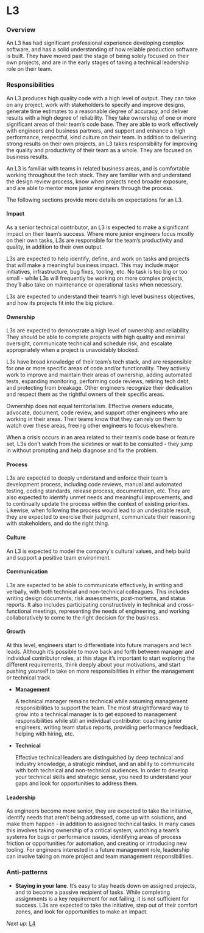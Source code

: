 # L3

### Overview

An L3 has had significant professional experience developing complex software, and has a solid understanding of how reliable production software is built. They have moved past the stage of being solely focused on their own projects, and are in the early stages of taking a technical leadership role on their team.

### Responsibilities

An L3 produces high quality code with a high level of output. They can take on any project, work with stakeholders to specify and improve designs, generate time estimates to a reasonable degree of accuracy, and deliver results with a high degree of reliability. They take ownership of one or more significant areas of their team’s code base. They are able to work effectively with engineers and business partners, and support and enhance a high performance, respectful, kind culture on their team. In addition to delivering strong results on their own projects, an L3 takes responsibility for improving the quality and productivity of their team as a whole. They are focused on business results.

An L3 is familiar with teams in related business areas, and is comfortable working throughout the tech stack. They are familiar with and understand the design review process, know when projects need broader exposure, and are able to mentor more junior engineers through the process.

The following sections provide more details on expectations for an L3.

#### Impact

As a senior technical contributor, an L3 is expected to make a significant impact on their team’s success. Where more junior engineers focus mostly on their own tasks, L3s are responsible for the team’s productivity and quality, in addition to their own output.

L3s are expected to help identify, define, and work on tasks and projects that will make a meaningful business impact. This may include major initiatives, infrastructure, bug fixes, tooling, etc. No task is too big or too small - while L3s will frequently be working on more complex projects, they’ll also take on maintenance or operational tasks when necessary.

L3s are expected to understand their team’s high level business objectives, and how its projects fit into the big picture.

#### Ownership

L3s are expected to demonstrate a high level of ownership and reliability. They should be able to complete projects with high quality and minimal oversight, communicate technical and schedule risk, and escalate appropriately when a project is unavoidably blocked.

L3s have broad knowledge of their team’s tech stack, and are responsible for one or more specific areas of code and/or functionality. They actively work to improve and maintain their areas of ownership, adding automated tests, expanding monitoring, performing code reviews, retiring tech debt, and protecting from breakage. Other engineers recognize their dedication and respect them as the rightful owners of their specific areas.

Ownership does not equal territorialism. Effective owners educate, advocate, document, code review, and support other engineers who are working in their areas. Their teams know that they can rely on them to watch over these areas, freeing other engineers to focus elsewhere.

When a crisis occurs in an area related to their team’s code base or feature set, L3s don’t watch from the sidelines or wait to be consulted - they jump in without prompting and help diagnose and fix the problem.

#### Process

L3s are expected to deeply understand and enforce their team’s development process, including code reviews, manual and automated testing, coding standards, release process, documentation, etc. They are also expected to identify unmet needs and meaningful improvements, and to continually update the process within the context of existing priorities. Likewise, when following the process would lead to an undesirable result, they are expected to exercise their judgment, communicate their reasoning with stakeholders, and do the right thing.

#### Culture

An L3 is expected to model the company's cultural values, and help build and support a positive team environment.

#### Communication

L3s are expected to be able to communicate effectively, in writing and verbally, with both technical and non-technical colleagues. This includes writing design documents, risk assessments, post-mortems, and status reports. It also includes participating constructively in technical and cross-functional meetings, representing the needs of engineering, and working collaboratively to come to the right decision for the business.

#### Growth

At this level, engineers start to differentiate into future managers and tech leads. Although it’s possible to move back and forth between manager and individual contributor roles, at this stage it’s important to start exploring the different requirements, think deeply about your motivations, and start pushing yourself to take on more responsibilities in either the management or technical track.

* **Management**

  A technical manager remains technical while assuming management responsibilities to support the team. The most straightforward way to grow into a technical manager is to get exposed to management responsibilities while still an individual contributor: coaching junior engineers, writing team status reports, providing performance feedback, helping with hiring, etc.

* **Technical**

  Effective technical leaders are distinguished by deep technical and industry knowledge, a strategic mindset, and an ability to communicate with both technical and non-technical audiences. In order to develop your technical skills and strategic sense, you need to understand your gaps and look for opportunities to address them.

#### Leadership

As engineers become more senior, they are expected to take the initiative, identify needs that aren’t being addressed, come up with solutions, and make them happen - in addition to assigned technical tasks. In many cases this involves taking ownership of a critical system, watching a team’s systems for bugs or performance issues, identifying areas of process friction or opportunities for automation, and creating or introducing new tooling. For engineers interested in a future management role, leadership can involve taking on more project and team management responsibilities.

### Anti-patterns

* **Staying in your lane**. It’s easy to stay heads down on assigned projects, and to become a passive recipient of tasks. While completing assignments is a key requirement for not failing, it is not sufficient for success. L3s are expected to take the initiative, step out of their comfort zones, and look for opportunities to make an impact.

*Next up*: [L4](L4.md)
